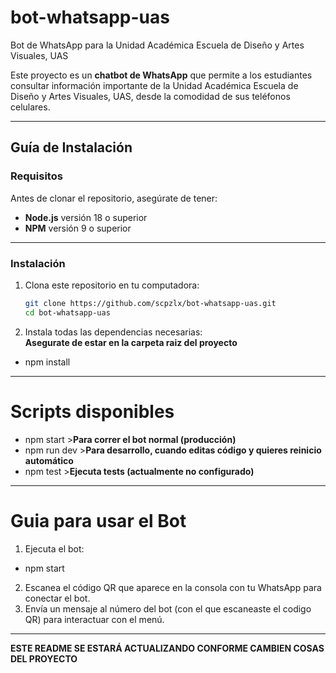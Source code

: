 # bot-whatsapp-uas
Bot de WhatsApp para la Unidad Académica Escuela de Diseño y Artes Visuales, UAS

Este proyecto es un **chatbot de WhatsApp** que permite a los estudiantes consultar información
importante de la Unidad Académica Escuela de Diseño y Artes Visuales, UAS, desde la comodidad 
de sus teléfonos celulares.

---

## Guía de Instalación

### Requisitos

Antes de clonar el repositorio, asegúrate de tener:
- **Node.js** versión 18 o superior
- **NPM** versión 9 o superior

---

### Instalación

1. Clona este repositorio en tu computadora:

   ```bash
   git clone https://github.com/scpzlx/bot-whatsapp-uas.git
   cd bot-whatsapp-uas
3. Instala todas las dependencias necesarias:
<br>**Asegurate de estar en la carpeta raiz del proyecto**
- npm install

---

# Scripts disponibles

- npm start       >**Para correr el bot normal (producción)**
- npm run dev     >**Para desarrollo, cuando editas código y quieres reinicio automático**
- npm test        >**Ejecuta tests (actualmente no configurado)**

---

# Guia para usar el Bot

1. Ejecuta el bot:
- npm start
2. Escanea el código QR que aparece en la consola con tu WhatsApp para conectar el bot.
3. Envía un mensaje al número del bot (con el que escaneaste el codigo QR) para interactuar con el menú.

---

**ESTE README SE ESTARÁ ACTUALIZANDO CONFORME CAMBIEN COSAS DEL PROYECTO**
